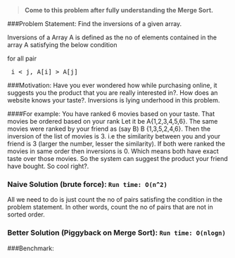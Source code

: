 > <strong>Come to this problem after fully understanding the Merge Sort.</strong>

###Problem Statement:
Find the inversions of a given array.

Inversions of a Array A is defined as the no of elements contained in the array A satisfying the below condition

for all pair <pre> i < j, A[i] > A[j] </pre> 

###Motivation:
Have you ever wondered how while purchasing online, it suggests you the product that you are really interested in?. How does an website knows your taste?. Inversions is lying underhood in this problem.

####For example:
You have ranked 6 movies based on your taste. That movies be ordered based on your rank Let it be A{1,2,3,4,5,6}. The same movies were ranked by your friend as (say B) B {1,3,5,2,4,6}. Then the inversion of the list of movies is 3. i.e the similarity between you and your friend is 3 (larger the number, lesser the similarity). If both were ranked the movies in same order then inversions is 0. Which means both have exact taste over those movies. So the system can suggest the product your friend have bought. So cool right?.

### Naive Solution (brute force): `Run time: O(n^2)`
All we need to do is just count the no of pairs satisfing the condition in the problem statement. In other words, count the no of pairs that are not in sorted order.


### Better Solution (Piggyback on Merge Sort): `Run time: O(nlogn)`


###Benchmark:
